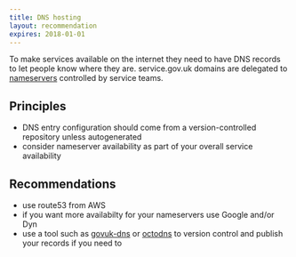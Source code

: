 ```yaml
---
title: DNS hosting
layout: recommendation
expires: 2018-01-01
---
```

To make services available on the internet they need to have DNS records to let people know where they are.
service.gov.uk domains are delegated to [nameservers](https://www.gov.uk/service-manual/technology/get-a-domain-name#check-where-youll-host-your-dns) controlled by service teams.


## Principles

- DNS entry configuration should come from a version-controlled repository unless autogenerated
- consider nameserver availability as part of your overall service availability


## Recommendations

- use route53 from AWS
- if you want more availabilty for your nameservers use Google and/or Dyn
- use a tool such as [govuk-dns](https://github.com/alphagov/govuk-dns) or [octodns](https://github.com/github/octodns) to version control and publish your records if you need to
